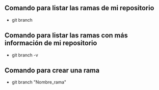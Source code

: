 ## Comando para listar las ramas de mi repositorio
- git branch

## Comando para listar las ramas con más información de mi repositorio
- git branch -v 

## Comando para crear una rama
- git branch "Nombre_rama"